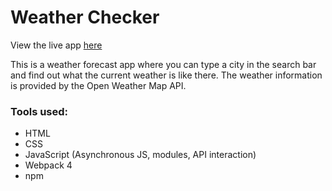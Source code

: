 # Weather Checker

View the live app [here](https://respeese.github.io/weather_checker/dist/index.html)

This is a weather forecast app where you can type a city in the search bar and find out what the current weather is like there. The weather information is provided by the Open Weather Map API.

### Tools used:
- HTML
- CSS
- JavaScript (Asynchronous JS, modules, API interaction)
- Webpack 4
- npm
